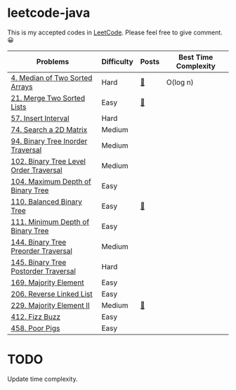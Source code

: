 # leetcode-java

This is my accepted codes in [LeetCode](https://leetcode.com/). Please feel free to give comment. 😀

Problems | Difficulty | Posts | Best Time Complexity
------ | ----- | --- | -----
[4. Median of Two Sorted Arrays](https://leetcode.com/problems/median-of-two-sorted-arrays/description/)| Hard | [🐸](https://yianzhou.com/algorithms/2018/07/11/median-of-two-sorted-array.html) | O(log n)	 
[21. Merge Two Sorted Lists](https://leetcode.com/problems/merge-two-sorted-lists/description/) | Easy |[🐸](https://yianzhou.com/algorithms/2018/07/05/merge-two-list.html)
[57. Insert Interval](https://leetcode.com/problems/insert-interval/description/) | Hard | 
[74. Search a 2D Matrix](https://leetcode.com/problems/search-a-2d-matrix/description/) | Medium |
[94. Binary Tree Inorder Traversal](https://leetcode.com/problems/binary-tree-inorder-traversal/description/) | Medium |
[102. Binary Tree Level Order Traversal](https://leetcode.com/problems/binary-tree-level-order-traversal/description/) | Medium |
[104. Maximum Depth of Binary Tree](https://leetcode.com/problems/maximum-depth-of-binary-tree/description/) | Easy |
[110. Balanced Binary Tree](https://leetcode.com/problems/balanced-binary-tree/description/) | Easy | [🐸](https://yianzhou.com/algorithms/2018/07/06/binary-tree-is-balanced.html)
[111. Minimum Depth of Binary Tree](https://leetcode.com/problems/minimum-depth-of-binary-tree/description/) | Easy |
[144. Binary Tree Preorder Traversal](https://leetcode.com/problems/binary-tree-preorder-traversal/description/) | Medium |
[145. Binary Tree Postorder Traversal](https://leetcode.com/problems/binary-tree-postorder-traversal/description/) | Hard |
[169. Majority Element](https://leetcode.com/problems/majority-element/description/) | Easy |
[206. Reverse Linked List](https://leetcode.com/problems/reverse-linked-list/description/) | Easy |
[229. Majority Element II](https://leetcode.com/problems/majority-element-ii/description/) | Medium | [🐸](https://yianzhou.com/algorithms/2018/07/10/majority-element.html)
[412. Fizz Buzz](https://leetcode.com/problems/fizz-buzz/description/) | Easy |
[458. Poor Pigs](https://leetcode.com/problems/poor-pigs/description/) | Easy |

# TODO
Update time complexity.